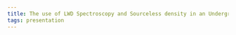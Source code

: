 ```yaml
---
title: The use of LWD Spectroscopy and Sourceless density in an Underground Gas Storage Field in Italy
tags: presentation 
---
```

